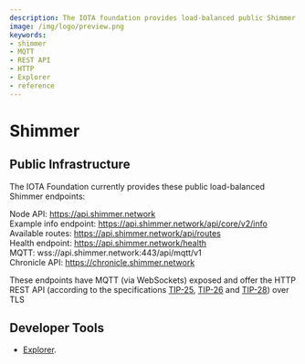 ```yaml
---
description: The IOTA foundation provides load-balanced public Shimmer endpoints where MQTT and the HTTP REST API are enabled. 
image: /img/logo/preview.png
keywords:
- shimmer
- MQTT
- REST API
- HTTP
- Explorer
- reference
---
```

# Shimmer

## Public Infrastructure

The IOTA Foundation currently provides these public load-balanced Shimmer endpoints:

Node API: https://api.shimmer.network  
Example info endpoint: https://api.shimmer.network/api/core/v2/info  
Available routes: https://api.shimmer.network/api/routes  
Health endpoint: https://api.shimmer.network/health  
MQTT: wss://api.shimmer.network:443/api/mqtt/v1  
Chronicle API: https://chronicle.shimmer.network  

These endpoints have MQTT (via WebSockets) exposed and offer the HTTP REST API (according to the specifications [TIP-25](https://github.com/iotaledger/tips/blob/main/tips/TIP-0025/tip-0025.md), [TIP-26](https://github.com/iotaledger/tips/blob/main/tips/TIP-0026/tip-0026.md) and [TIP-28](https://github.com/iotaledger/tips/blob/main/tips/TIP-0028/tip-0028.md)) over TLS

## Developer Tools

- [Explorer](https://explorer.shimmer.network).

